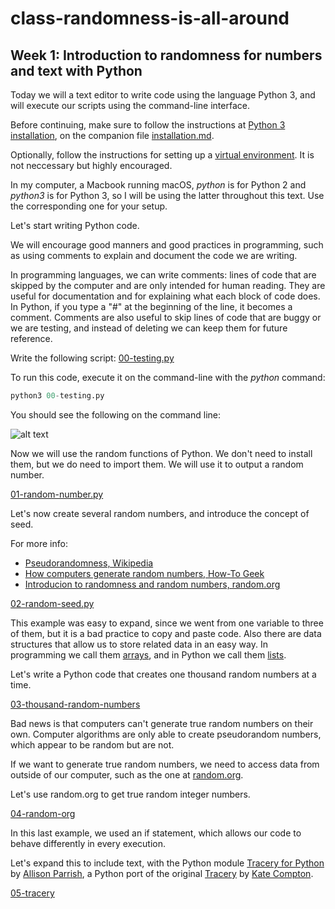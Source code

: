 # class-randomness-is-all-around

## Week 1: Introduction to randomness for numbers and text with Python

Today we will a text editor to write code using the language Python 3, and will execute our scripts using the command-line interface.

Before continuing, make sure to follow the instructions at [Python 3 installation](/installation.md/#python-3), on the companion file [installation.md](/installation.md).

Optionally, follow the instructions for setting up a [virtual environment](/virtual-environment.md). It is not neccessary but highly encouraged.

In my computer, a Macbook running macOS, *python* is for Python 2 and *python3* is for Python 3, so I will be using the latter throughout this text. Use the corresponding one for your setup.

Let's start writing Python code.

We will encourage good manners and good practices in programming, such as using comments to explain and document the code we are writing.

In programming languages, we can write comments: lines of code that are skipped by the computer and are only intended for human reading. They are useful for documentation and for explaining what each block of code does. In Python, if you type a "#" at the beginning of the line, it becomes a comment. Comments are also useful to skip lines of code that are buggy or we are testing, and instead of deleting we can keep them for future reference.

Write the following script: [00-testing.py](./../code/week1/00-testing.py)

To run this code, execute it on the command-line with the *python* command:

```python
python3 00-testing.py
```

You should see the following on the command line:

![alt text](https://github.com/montoyamoraga/class-randomness-is-all-around/raw/master/pics/week1-00-testing.png "Testing script")

Now we will use the random functions of Python. We don't need to install them, but we do need to import them. We will use it to output a random number.

[01-random-number.py](./../code/week1/01-random-number.py)

Let's now create several random numbers, and introduce the concept of seed.

For more info:
* [Pseudorandomness, Wikipedia](https://en.wikipedia.org/wiki/Pseudorandomness)
* [How computers generate random numbers, How-To Geek](https://www.howtogeek.com/183051/htg-explains-how-computers-generate-random-numbers/)
* [Introducion to randomness and random numbers, random.org](https://www.random.org/randomness/)

[02-random-seed.py](./../code/week1/2-random-seed.py)

This example was easy to expand, since we went from one variable to three of them, but it is a bad practice to copy and paste code. Also there are data structures that allow us to store related data in an easy way. In programming we call them [arrays](https://en.wikipedia.org/wiki/Array_data_structure), and in Python we call them [lists](https://docs.python.org/3.7/tutorial/datastructures.html).

Let's write a Python code that creates one thousand random numbers at a time.

[03-thousand-random-numbers](code/week1/03-thousand-random-numbers.py)

Bad news is that computers can't generate true random numbers on their own. Computer algorithms are only able to create pseudorandom numbers, which appear to be random but are not.

If we want to generate true random numbers, we need to access data from outside of our computer, such as the one at [random.org](https://www.random.org/).

Let's use random.org to get true random integer numbers.

[04-random-org](./../code/week1/04-random-org.py)

In this last example, we used an if statement, which allows our code to behave differently in every execution.

Let's expand this to include text, with the Python module [Tracery for Python](https://github.com/aparrish/pytracery) by [Allison Parrish](http://www.decontextualize.com/), a Python port of the original [Tracery](http://tracery.io/) by [Kate Compton](http://www.galaxykate.com/).

[05-tracery](./../code/week1/05-tracery.py)
